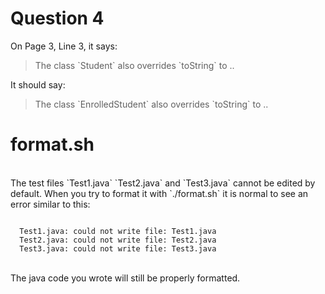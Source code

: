 # Question 4

On Page 3, Line 3, it says:

<blockquote>
  The class `Student` also overrides `toString` to ..
</blockquote> 

It should say:

<blockquote>
  The class `EnrolledStudent` also overrides `toString` to ..
</blockquote> 

# format.sh
<br>
The test files `Test1.java` `Test2.java` and `Test3.java` cannot be edited by default.  When you try to format it with `./format.sh` it is normal to see an error similar to this:

```

  Test1.java: could not write file: Test1.java
  Test2.java: could not write file: Test2.java
  Test3.java: could not write file: Test3.java

```
<br>
The java code you wrote will still be properly formatted.
